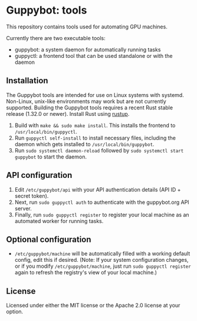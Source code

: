 # Guppybot: tools

This repository contains tools used for automating GPU machines.

Currently there are two executable tools:

* guppybot: a system daemon for automatically running tasks
* guppyctl: a frontend tool that can be used standalone or with the daemon

## Installation

The Guppybot tools are intended for use on Linux systems with systemd.
Non-Linux, unix-like environments may work but are not currently supported.
Building the Guppybot tools requires a recent Rust stable release (1.32.0 or
newer). Install Rust using [rustup](https://rustup.rs/).

1.  Build with `make && sudo make install`. This installs the frontend to
    `/usr/local/bin/guppyctl`.
2.  Run `guppyctl self-install` to install necessary files, including the daemon
    which gets installed to `/usr/local/bin/guppybot`.
3.  Run `sudo systemctl daemon-reload` followed by `sudo systemctl start guppybot`
    to start the daemon.

## API configuration

1.  Edit `/etc/guppybot/api` with your API authentication details
    (API ID + secret token).
2.  Next, run `sudo guppyctl auth` to authenticate with the guppybot.org API
    server.
3.  Finally, run `sudo guppyctl register` to register your local machine as an
    automated worker for running tasks.

## Optional configuration

* `/etc/guppybot/machine` will be automatically filled with a working default
  config, edit this if desired.
  (Note: If your system configuration changes, or if you modify
  `/etc/guppybot/machine`, just run `sudo guppyctl register` again to refresh
  the registry's view of your local machine.)

## License

Licensed under either the MIT license or the Apache 2.0 license at your option.
